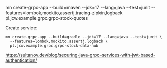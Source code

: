 mn create-grpc-app --build=maven --jdk=17 --lang=java --test=junit --features=lombok,mockito,assertj,tracing-zipkin,logback pl.jcw.example.grpc.grpc-stock-quotes


Create service:
```shell
mn create-grpc-app --build=gradle --jdk=17 --lang=java --test=junit \
  --features=lombok,mockito,assertj,logback \
  pl.jcw.example.grpc.grpc-stock-data-hub
```

https://sultanov.dev/blog/securing-java-grpc-services-with-jwt-based-authentication/

